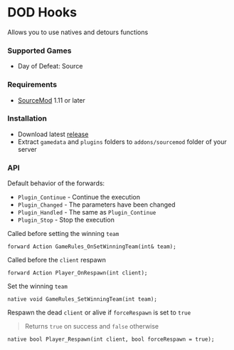 # DOD Hooks

Allows you to use natives and detours functions

### Supported Games

* Day of Defeat: Source

### Requirements

* [SourceMod](https://www.sourcemod.net) 1.11 or later

### Installation

* Download latest [release](https://github.com/dronelektron/dod-hooks/releases)
* Extract `gamedata` and `plugins` folders to `addons/sourcemod` folder of your server

### API

Default behavior of the forwards:

* `Plugin_Continue` - Continue the execution
* `Plugin_Changed` - The parameters have been changed
* `Plugin_Handled` - The same as `Plugin_Continue`
* `Plugin_Stop` - Stop the execution

Called before setting the winning `team`

```sourcepawn
forward Action GameRules_OnSetWinningTeam(int& team);
```

Called before the `client` respawn

```sourcepawn
forward Action Player_OnRespawn(int client);
```

Set the winning `team`

```sourcepawn
native void GameRules_SetWinningTeam(int team);
```

Respawn the dead `client` or alive if `forceRespawn` is set to `true`

> Returns `true` on success and `false` otherwise

```sourcepawn
native bool Player_Respawn(int client, bool forceRespawn = true);
```
